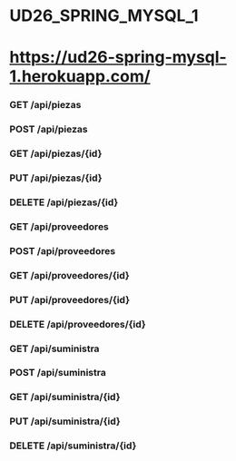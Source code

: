 # UD26_SPRING_MYSQL_1

# https://ud26-spring-mysql-1.herokuapp.com/
### GET /api/piezas
### POST /api/piezas
### GET /api/piezas/{id}
### PUT /api/piezas/{id}
### DELETE /api/piezas/{id}

### GET /api/proveedores
### POST /api/proveedores
### GET /api/proveedores/{id}
### PUT /api/proveedores/{id}
### DELETE /api/proveedores/{id}

### GET /api/suministra
### POST /api/suministra
### GET /api/suministra/{id}
### PUT /api/suministra/{id}
### DELETE /api/suministra/{id}
